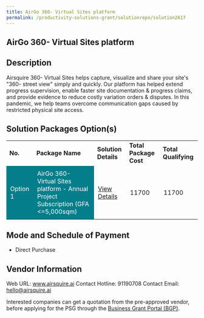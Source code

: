 ```yaml
---
title: AirGo 360- Virtual Sites platform
permalink: /productivity-solutions-grant/solutionrepo/solution2617
---
```


## AirGo 360- Virtual Sites platform

## Description

Airsquire 360- Virtual Sites helps capture, visualize and share your site's "360- street view" simply and quickly. Our platform has helped extend progress supervision, enable faster site documentation & progress claims, and provide evidence to reduce costly variation orders & disputes. In this pandemic, we help teams overcome communication gaps caused by restricted physical site access.

## Solution Packages Option(s)

<table>
<tr>
<td><b>No.</b></td>
<td><b>Package Name</b></td>
<td><b>Solution Details</b></td>
<td><b>Total Package Cost</b></td>
<td><b>Total Qualifying</b></td>
</tr>
<tr>
<td style='padding: 10px; background-color: #037E8A; color: #FFFFFF;'>Option 1</td>
<td style='padding: 10px; background-color: #037E8A; color: #FFFFFF;'>AirGo 360- Virtual Sites platform - Annual Project Subscription (GFA <=5,000sqm)</td>
<td style='padding: 10px;'><a href='https://www.gobusiness.gov.sg/images/psg/Airsquire_20210213_Desensitised_Annex_3_Part_1.pdf' target='_blank'>View Details</a></td>
<td style='padding: 10px;'>11700</td>
<td style='padding: 10px;'>11700</td>
</tr>
</table>

## Mode and Schedule of Payment

 - Direct Purchase

## Vendor Information

 Web URL: www.airsquire.ai 
Contact Hotline: 91190708 
Contact Email: hello@airsquire.ai 


Interested companies can get a quotation from the pre-approved vendor, before applying for the PSG through the <a href='https://www.businessgrants.gov.sg/'>Business Grant Portal (BGP)</a>.

<script src="/jquery/resize-tables.js"></script>
